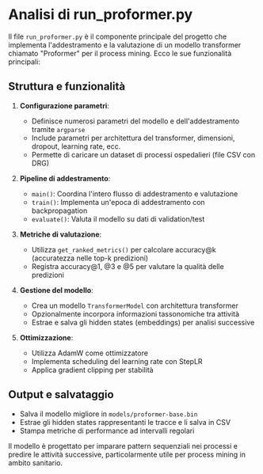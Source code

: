 # Analisi di run_proformer.py

Il file `run_proformer.py` è il componente principale del progetto che implementa l'addestramento e la valutazione di un modello transformer chiamato "Proformer" per il process mining. Ecco le sue funzionalità principali:

## Struttura e funzionalità

1. **Configurazione parametri**:
   - Definisce numerosi parametri del modello e dell'addestramento tramite `argparse`
   - Include parametri per architettura del transformer, dimensioni, dropout, learning rate, ecc.
   - Permette di caricare un dataset di processi ospedalieri (file CSV con DRG)

2. **Pipeline di addestramento**:
   - `main()`: Coordina l'intero flusso di addestramento e valutazione
   - `train()`: Implementa un'epoca di addestramento con backpropagation
   - `evaluate()`: Valuta il modello su dati di validation/test

3. **Metriche di valutazione**:
   - Utilizza `get_ranked_metrics()` per calcolare accuracy@k (accuratezza nelle top-k predizioni)
   - Registra accuracy@1, @3 e @5 per valutare la qualità delle predizioni

4. **Gestione del modello**:
   - Crea un modello `TransformerModel` con architettura transformer
   - Opzionalmente incorpora informazioni tassonomiche tra attività
   - Estrae e salva gli hidden states (embeddings) per analisi successive

5. **Ottimizzazione**:
   - Utilizza AdamW come ottimizzatore
   - Implementa scheduling del learning rate con StepLR
   - Applica gradient clipping per stabilità

## Output e salvataggio

- Salva il modello migliore in `models/proformer-base.bin`
- Estrae gli hidden states rappresentanti le tracce e li salva in CSV
- Stampa metriche di performance ad intervalli regolari

Il modello è progettato per imparare pattern sequenziali nei processi e predire le attività successive, particolarmente utile per process mining in ambito sanitario.